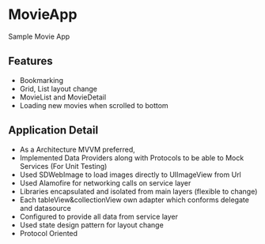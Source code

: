 # MovieApp
Sample Movie App

## Features
- Bookmarking
- Grid, List layout change
- MovieList and MovieDetail 
- Loading new movies when scrolled to bottom 

## Application Detail
- As a Architecture MVVM preferred,
- Implemented Data Providers along with Protocols to be able to Mock Services (For Unit Testing)
- Used SDWebImage to load images directly to UIImageView from Url
- Used Alamofire for networking calls on service layer
- Libraries encapsulated and isolated from main layers (flexible to change)
- Each tableView&collectionView own adapter which conforms delegate and datasource
- Configured to provide all data from service layer 
- Used state design pattern for layout change
- Protocol Oriented

